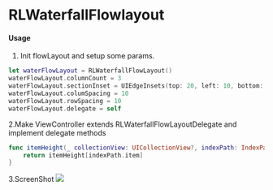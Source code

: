 # RLWaterfallFlowlayout

#### Usage

1. Init flowLayout and setup some params.

```swift
let waterFlowLayout = RLWaterfallFlowLayout()
waterFlowLayout.columnCount = 3
waterFlowLayout.sectionInset = UIEdgeInsets(top: 20, left: 10, bottom: 20, right: 10)
waterFlowLayout.columSpacing = 10
waterFlowLayout.rowSpacing = 10
waterFlowLayout.delegate = self
```
2.Make ViewController extends RLWaterfallFlowLayoutDelegate and implement delegate methods

```swift
func itemHeight(_ collectionView: UICollectionView?, indexPath: IndexPath) -> CGFloat {
    return itemHeight[indexPath.item]
}
```

3.ScreenShot
![](http://ww3.sinaimg.cn/large/006tNc79gy1g39675hwx4j30q81g074i.jpg)


